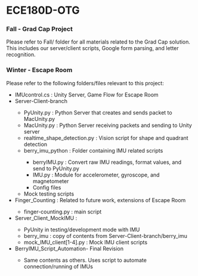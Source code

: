 # ECE180D-OTG

### Fall - Grad Cap Project
Please refer to Fall/ folder for all materials related to the Grad Cap solution. This includes our server/client scripts, Google form parsing, and letter recognition.

### Winter - Escape Room
Please refer to the following folders/files relevant to this project:
<ul>
<li>IMUcontrol.cs : Unity Server, Game Flow for Escape Room</li>
<li>Server-Client-branch</li>
	<ul>
	<li>PyUnity.py : Python Server that creates and sends packet to MacUnity.py</li>
	<li>MacUnity.py : Python Server receiving packets and sending to Unity server</li>
	<li>realtime_shape_detection.py : Vision script for shape and quadrant detection</li>
	<li>berry_imu_python : Folder containing IMU related scripts</li>
		<ul>
		<li>berryIMU.py : Convert raw IMU readings, format values, and send to PyUnity.py</li>
		<li>IMU.py : Module for accelerometer, gyroscope, and magnetometer</li>
		<li>Config files</li>
		</ul>
	<li>Mock testing scripts</li>
	</ul>
<li>Finger_Counting : Related to future work, extensions of Escape Room</li>
	<ul>
	<li>finger-counting.py : main script</li>
	</ul>
<li>Server_Client_MockIMU :</li>
	<ul>
	<li>PyUnity in testing/development mode with IMU</li>
	<li>berry_imu : copy of contents from Server-Client-branch/berry_imu</li>
	<li>mock_IMU_client[1-4].py : Mock IMU client scripts</li>
	</ul>
<li>BerryIMU_Script_Automation- Final Revision</li>
	<ul>
	<li>Same contents as others. Uses script to automate connection/running of IMUs</li>
	</ul>	
</ul>

